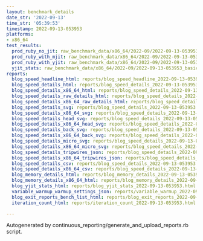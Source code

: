 ```yaml
---
layout: benchmark_details
date_str: '2022-09-13'
time_str: '05:39:53'
timestamp: 2022-09-13-053953
platforms:
- x86_64
test_results:
  prod_ruby_no_jit: raw_benchmark_data/x86_64/2022-09/2022-09-13-053953_basic_benchmark_prod_ruby_no_jit.json
  prod_ruby_with_mjit: raw_benchmark_data/x86_64/2022-09/2022-09-13-053953_basic_benchmark_prod_ruby_with_mjit.json
  prod_ruby_with_yjit: raw_benchmark_data/x86_64/2022-09/2022-09-13-053953_basic_benchmark_prod_ruby_with_yjit.json
  yjit_stats: raw_benchmark_data/x86_64/2022-09/2022-09-13-053953_basic_benchmark_yjit_stats.json
reports:
  blog_speed_headline_html: reports/blog_speed_headline_2022-09-13-053953.html
  blog_speed_details_html: reports/blog_speed_details_2022-09-13-053953.html
  blog_speed_details_x86_64_html: reports/blog_speed_details_2022-09-13-053953.x86_64.html
  blog_speed_details_raw_details_html: reports/blog_speed_details_2022-09-13-053953.raw_details.html
  blog_speed_details_x86_64_raw_details_html: reports/blog_speed_details_2022-09-13-053953.x86_64.raw_details.html
  blog_speed_details_svg: reports/blog_speed_details_2022-09-13-053953.svg
  blog_speed_details_x86_64_svg: reports/blog_speed_details_2022-09-13-053953.x86_64.svg
  blog_speed_details_head_svg: reports/blog_speed_details_2022-09-13-053953.head.svg
  blog_speed_details_x86_64_head_svg: reports/blog_speed_details_2022-09-13-053953.x86_64.head.svg
  blog_speed_details_back_svg: reports/blog_speed_details_2022-09-13-053953.back.svg
  blog_speed_details_x86_64_back_svg: reports/blog_speed_details_2022-09-13-053953.x86_64.back.svg
  blog_speed_details_micro_svg: reports/blog_speed_details_2022-09-13-053953.micro.svg
  blog_speed_details_x86_64_micro_svg: reports/blog_speed_details_2022-09-13-053953.x86_64.micro.svg
  blog_speed_details_tripwires_json: reports/blog_speed_details_2022-09-13-053953.tripwires.json
  blog_speed_details_x86_64_tripwires_json: reports/blog_speed_details_2022-09-13-053953.x86_64.tripwires.json
  blog_speed_details_csv: reports/blog_speed_details_2022-09-13-053953.csv
  blog_speed_details_x86_64_csv: reports/blog_speed_details_2022-09-13-053953.x86_64.csv
  blog_memory_details_html: reports/blog_memory_details_2022-09-13-053953.html
  blog_memory_details_x86_64_html: reports/blog_memory_details_2022-09-13-053953.x86_64.html
  blog_yjit_stats_html: reports/blog_yjit_stats_2022-09-13-053953.html
  variable_warmup_warmup_settings_json: reports/variable_warmup_2022-09-13-053953.warmup_settings.json
  blog_exit_reports_bench_list_html: reports/blog_exit_reports_2022-09-13-053953.bench_list.html
  iteration_count_html: reports/iteration_count_2022-09-13-053953.html

---
```

Autogenerated by continuous_reporting/generate_and_upload_reports.rb script.
